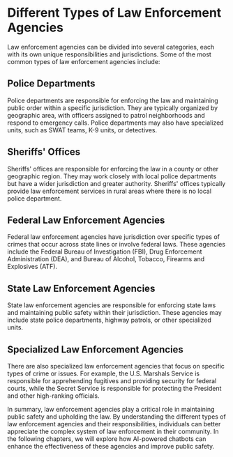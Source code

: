 Different Types of Law Enforcement Agencies
=================================================================================

Law enforcement agencies can be divided into several categories, each with its own unique responsibilities and jurisdictions. Some of the most common types of law enforcement agencies include:

Police Departments
------------------

Police departments are responsible for enforcing the law and maintaining public order within a specific jurisdiction. They are typically organized by geographic area, with officers assigned to patrol neighborhoods and respond to emergency calls. Police departments may also have specialized units, such as SWAT teams, K-9 units, or detectives.

Sheriffs' Offices
-----------------

Sheriffs' offices are responsible for enforcing the law in a county or other geographic region. They may work closely with local police departments but have a wider jurisdiction and greater authority. Sheriffs' offices typically provide law enforcement services in rural areas where there is no local police department.

Federal Law Enforcement Agencies
--------------------------------

Federal law enforcement agencies have jurisdiction over specific types of crimes that occur across state lines or involve federal laws. These agencies include the Federal Bureau of Investigation (FBI), Drug Enforcement Administration (DEA), and Bureau of Alcohol, Tobacco, Firearms and Explosives (ATF).

State Law Enforcement Agencies
------------------------------

State law enforcement agencies are responsible for enforcing state laws and maintaining public safety within their jurisdiction. These agencies may include state police departments, highway patrols, or other specialized units.

Specialized Law Enforcement Agencies
------------------------------------

There are also specialized law enforcement agencies that focus on specific types of crime or issues. For example, the U.S. Marshals Service is responsible for apprehending fugitives and providing security for federal courts, while the Secret Service is responsible for protecting the President and other high-ranking officials.

In summary, law enforcement agencies play a critical role in maintaining public safety and upholding the law. By understanding the different types of law enforcement agencies and their responsibilities, individuals can better appreciate the complex system of law enforcement in their community. In the following chapters, we will explore how AI-powered chatbots can enhance the effectiveness of these agencies and improve public safety.
